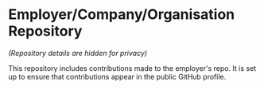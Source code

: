 # Employer/Company/Organisation Repository

*(Repository details are hidden for privacy)*

This repository includes contributions made to the employer's repo. It is set up to ensure that contributions appear in the public GitHub profile.  
